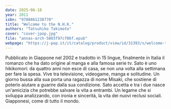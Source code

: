 ```yaml
---
date: 2025-06-10
year: 2011
isbn: "9788861238770"
title: "Welcome to the N.H.K."
authors: "Tatsuhiko Takimoto"
cover: "cover-jpop.jpg"
file: "annas-arch-5803f97cf06f.epub"
webpage: "https://j-pop.it/it/catalog/product/view/id/31393/s/welcome-to-the-n-h-k/category/785/"
---
```


Pubblicato in Giappone nel 2002 e tradotto in 15 lingue, finalmente in Italia il romanzo che ha dato origine al manga e alla famosa serie tv. Sato è uno hikikomori: da quattro anni non esce di casa, se non una volta alla settimana per fare la spesa. Vive tra televisione, videogame, manga e solitudine. Un giorno bussa alla sua porta una ragazza di nome Misaki, che sostiene di poterlo aiutare a guarire dalla sua condizione. Sato accetta e tra i due nasce un'amicizia che potrebbe salvare la vita a entrambi. Un legame che si sviluppa analizzando, con ironia e sincerità, la vita dei nuovi reclusi sociali. Giapponesi, come di tutto il mondo.